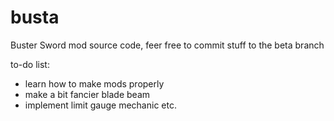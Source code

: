 # busta
Buster Sword mod source code, feer free to commit stuff to the beta branch

to-do list:
* learn how to make mods properly
* make a bit fancier blade beam 
* implement limit gauge mechanic
etc.
